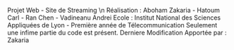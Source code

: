 Projet Web - Site de Streaming 
\n Réalisation : Aboham Zakaria - Hatoum Carl - Ran Chen - Vadineanu Andrei
Ecole : Institut National des Sciences Appliquées de Lyon - Première année de Télecommunication 
Seulement une infime partie du code est présent. 
Derniere Modification Apportée par : Zakaria
